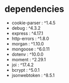 # dependencies

- cookie-parser : ^1.4.5
- debug : ^4.3.2
- express : ^4.17.1
- http-errors : ^1.8.0
- morgan : ^1.10.0
- mongoose : ^6.0.11
- dotenv : ^10.0.0
- moment : ^2.29.1
- joi : ^17.4.2
- bcrypt : ^5.0.1
- jsonwebtoken : ^8.5.1
